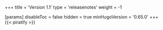 +++
title = 'Version 1.1'
type = 'releasenotes'
weight = -1

[params]
  disableToc = false
  hidden = true
  minHugoVersion = '0.65.0'
+++
{{< piratify >}}
